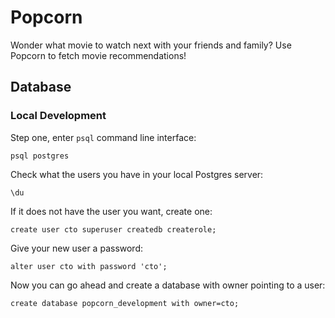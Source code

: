 # Popcorn
Wonder what movie to watch next with your friends and family? Use Popcorn to fetch movie recommendations!

## Database
### Local Development
Step one, enter `psql` command line interface:
```
psql postgres
```

Check what the users you have in your local Postgres server:
```
\du
```

If it does not have the user you want, create one:
```
create user cto superuser createdb createrole;
```

Give your new user a password:
```
alter user cto with password 'cto';
```

Now you can go ahead and create a database with owner pointing to a user:
```
create database popcorn_development with owner=cto;
```


